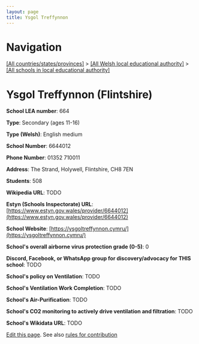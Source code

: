 ```yaml
---
layout: page
title: Ysgol Treffynnon
---
```

# Navigation

[[All countries/states/provinces]](../../..) > [[All Welsh local educational authority]](../..) > [[All schools in local educational authority]](..)

# Ysgol Treffynnon (Flintshire)

**School LEA number**: 664

**Type**: Secondary (ages 11-16)

**Type (Welsh)**: English medium

**School Number**: 6644012

**Phone Number**: 01352 710011

**Address**: The Strand, Holywell, Flintshire, CH8 7EN

**Students**: 508

**Wikipedia URL**: TODO

**Estyn (Schools Inspectorate) URL**: [https://www.estyn.gov.wales/provider/6644012](https://www.estyn.gov.wales/provider/6644012)

**School Website**: [https://ysgoltreffynnon.cymru/](https://ysgoltreffynnon.cymru/)

**School's overall airborne virus protection grade (0-5)**: 0

**Discord, Facebook, or WhatsApp group for discovery/advocacy for THIS school**: TODO

**School's policy on Ventilation**: TODO

**School's Ventilation Work Completion**: TODO

**School's Air-Purification**: TODO

**School's CO2 monitoring to actively drive ventilation and filtration**: TODO

**School's Wikidata URL**: TODO




[Edit this page](https://github.com/VentilationProject/Wales/edit/prif/./Flintshire/Ysgol_Treffynnon.md). See also [rules for contribution](../../../contribution-rules/)
